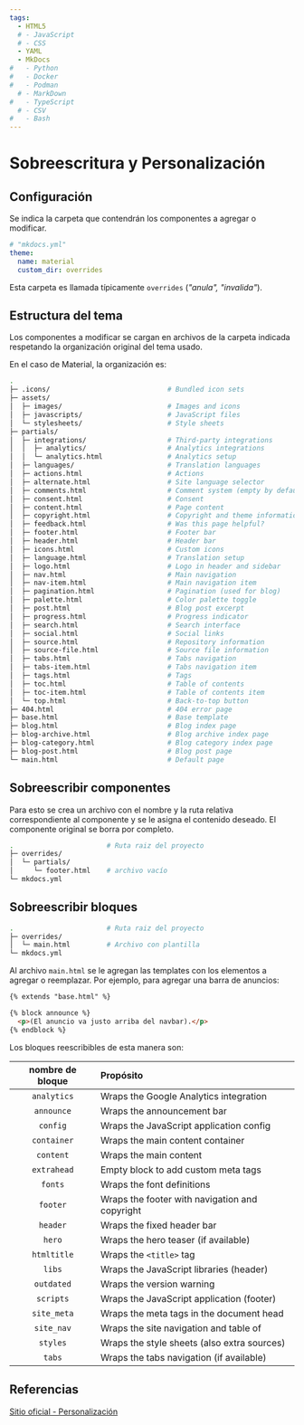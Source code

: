 ```yaml
---
tags:
  - HTML5
  # - JavaScript
  # - CSS
  - YAML
  - MkDocs
#   - Python
#   - Docker
#   - Podman
  # - MarkDown
#   - TypeScript
  # - CSV
#   - Bash
---
```



# Sobreescritura y Personalización

## Configuración

Se indica la carpeta que contendrán los componentes a agregar o modificar. 


``` yaml title="Directorio de sobreescritura"        hl_lines="4"
# "mkdocs.yml"
theme:
  name: material
  custom_dir: overrides
```

Esta carpeta es llamada típicamente `overrides` (*"anula", "invalida"*).



## Estructura del tema

Los componentes a modificar se cargan en archivos de la carpeta indicada respetando la organización original del tema usado.

En el caso de Material, la organización es:

```bash title="Estructura del tema Material"
.
├─ .icons/                             # Bundled icon sets
├─ assets/
│  ├─ images/                          # Images and icons
│  ├─ javascripts/                     # JavaScript files
│  └─ stylesheets/                     # Style sheets
├─ partials/
│  ├─ integrations/                    # Third-party integrations
│  │  ├─ analytics/                    # Analytics integrations
│  │  └─ analytics.html                # Analytics setup
│  ├─ languages/                       # Translation languages
│  ├─ actions.html                     # Actions
│  ├─ alternate.html                   # Site language selector
│  ├─ comments.html                    # Comment system (empty by default)
│  ├─ consent.html                     # Consent
│  ├─ content.html                     # Page content
│  ├─ copyright.html                   # Copyright and theme information
│  ├─ feedback.html                    # Was this page helpful?
│  ├─ footer.html                      # Footer bar
│  ├─ header.html                      # Header bar
│  ├─ icons.html                       # Custom icons
│  ├─ language.html                    # Translation setup
│  ├─ logo.html                        # Logo in header and sidebar
│  ├─ nav.html                         # Main navigation
│  ├─ nav-item.html                    # Main navigation item
│  ├─ pagination.html                  # Pagination (used for blog)
│  ├─ palette.html                     # Color palette toggle
│  ├─ post.html                        # Blog post excerpt
│  ├─ progress.html                    # Progress indicator
│  ├─ search.html                      # Search interface
│  ├─ social.html                      # Social links
│  ├─ source.html                      # Repository information
│  ├─ source-file.html                 # Source file information
│  ├─ tabs.html                        # Tabs navigation
│  ├─ tabs-item.html                   # Tabs navigation item
│  ├─ tags.html                        # Tags
│  ├─ toc.html                         # Table of contents
│  ├─ toc-item.html                    # Table of contents item
│  └─ top.html                         # Back-to-top button
├─ 404.html                            # 404 error page
├─ base.html                           # Base template
├─ blog.html                           # Blog index page
├─ blog-archive.html                   # Blog archive index page
├─ blog-category.html                  # Blog category index page
├─ blog-post.html                      # Blog post page
└─ main.html                           # Default page
```

## Sobreescribir componentes


Para esto se crea un archivo con el nombre y la ruta relativa correspondiente al componente y se le asigna el contenido deseado. El componente original se borra por completo.

```bash title="Ejemplo - Borrar footer" hl_lines="4"
.                       # Ruta raiz del proyecto
├─ overrides/           
│  └─ partials/
│     └─ footer.html    # archivo vacío
└─ mkdocs.yml 
```

## Sobreescribir bloques


```bash title="Agregar renderizado de bloques" hl_lines="3"
.                       # Ruta raiz del proyecto
├─ overrides/
│  └─ main.html         # Archivo con plantilla
└─ mkdocs.yml
```

Al archivo `main.html` se le agregan las templates con los elementos a agregar o reemplazar. Por ejemplo, para agregar una barra de anuncios:


``` html title="Renderizado - Agregando anuncio" hl_lines="1 3 5"
{% extends "base.html" %}

{% block announce %}
  <p>(El anuncio va justo arriba del navbar).</p>
{% endblock %}
```


Los bloques reescribibles de esta manera son:



| nombre de bloque	| Propósito|
|:---:|:---|
| `analytics`	| Wraps the Google Analytics integration|
| `announce`	| Wraps the announcement bar|
| `config`	| Wraps the JavaScript application config|
| `container`	| Wraps the main content container|
| `content`	| Wraps the main content|
| `extrahead`	| Empty block to add custom meta tags|
| `fonts`	| Wraps the font definitions|
| `footer`	| Wraps the footer with navigation and copyright|
| `header`	| Wraps the fixed header bar|
| `hero`	| Wraps the hero teaser (if available)|
| `htmltitle`	| Wraps the `<title>` tag|
| `libs`	| Wraps the JavaScript libraries (header)|
| `outdated`	| Wraps the version warning|
| `scripts`	| Wraps the JavaScript application (footer)|
| `site_meta`	| Wraps the meta tags in the document head|
| `site_nav`	| Wraps the site navigation and table of | contents|
| `styles`	| Wraps the style sheets (also extra sources)|
| `tabs`| Wraps the tabs navigation (if available)|






## Referencias


[Sitio oficial - Personalización](https://squidfunk.github.io/mkdocs-material/customization/)